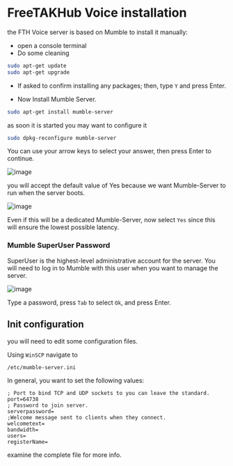 # FreeTAKHub Voice installation

the FTH Voice server is based on Mumble
to install it manually:
* open a console terminal
* Do some cleaning
```bash
sudo apt-get update
sudo apt-get upgrade
```
* If asked to confirm installing any packages; then, type `Y` and press Enter.

* Now Install Mumble Server.
```bash
sudo apt-get install mumble-server
```

as soon it is started you may want to configure it
```bash
sudo dpkg-reconfigure mumble-server
```

You can use your arrow keys to select your answer, then press Enter to continue.

![image](https://user-images.githubusercontent.com/60719165/159131852-ebda53e1-1ed8-4f3f-bacd-b60ed7ed2664.png)

you will accept the default value of Yes because we want Mumble-Server to run when the server boots.

![image](https://user-images.githubusercontent.com/60719165/159131856-e7510b41-bfdd-43ba-ad5a-efe89fbd3d4d.png)

Even if this will be a dedicated Mumble-Server,
now select `Yes` since this will ensure the lowest possible latency.

### Mumble SuperUser Password
SuperUser is the highest-level administrative account for the server. 
You will need to log in to Mumble with this user when you want to manage the server.

![image](https://user-images.githubusercontent.com/60719165/159131862-e9dc9b27-9974-4fd4-8db9-0c97cad064db.png)

Type a password, press `Tab` to select `Ok`, and press Enter.

## Init configuration
you will need to edit some configuration files.

Using `WinSCP` navigate to 
```text
/etc/mumble-server.ini
```

In general, you want to set the following values:
```text
; Port to bind TCP and UDP sockets to you can leave the standard.
port=64738
; Password to join server.
serverpassword=
;Welcome message sent to clients when they connect.
welcometext= 
bandwidth=
users=
registerName=
```
examine the complete file for more info.
